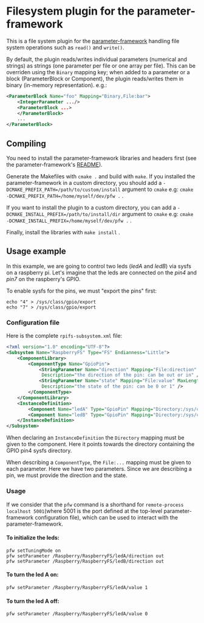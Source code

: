 # Filesystem plugin for the parameter-framework

This is a file system plugin for the
[parameter-framework](https://github.com/01org/parameter-framework)
handling file system operations such as `read()` and `write()`.

By default, the plugin reads/writes individual parameters (numerical and
strings) as strings (one parameter per file or one array per file). This can
be overriden using the `Binary` mapping key; when added to a parameter or a
block (ParameterBlock or Component), the plugin reads/writes them in binary
(in-memory representation). e.g.:

```xml
<ParameterBlock Name="foo" Mapping="Binary,File:bar">
    <IntegerParameter .../>
    <ParameterBlock ...>
    </ParameterBlock>
    ...
</ParameterBlock>
```

## Compiling

You need to install the parameter-framework libraries
and headers first (see the parameter-framework's
[README](https://github.com/01org/parameter-framework/blob/master/README.md)).

Generate the Makefiles with `cmake .` and build with `make`.
If you installed the parameter-framework in a custom directory, you should add a
`-DCMAKE_PREFIX_PATH=/path/to/custom/install` argument to `cmake` e.g:
`cmake -DCMAKE_PREFIX_PATH=/home/myself/dev/pfw .` .

If you want to install the plugin to a custom directory, you can add a
`-DCMAKE_INSTALL_PREFIX=/path/to/install/dir` argument to `cmake` e.g:
`cmake -DCMAKE_INSTALL_PREFIX=/home/myself/dev/pfw .` .

Finally, install the libraries with `make install` .


## Usage example

In this example, we are going to control two leds (*ledA* and *ledB*) via sysfs
on a raspberry pi. Let's imagine that the leds are connected on the *pin4* and
*pin7* on the raspberry's GPIO.

To enable sysfs for the pins, we must "export the pins" first:

    echo "4" > /sys/class/gpio/export
    echo "7" > /sys/class/gpio/export

### Configuration file

Here is the complete `rpifs-subsystem.xml` file:
```xml
<?xml version="1.0" encoding="UTF-8"?>
<Subsystem Name="RaspberryFS" Type="FS" Endianness="Little">
    <ComponentLibrary>
        <ComponentType Name="GpioPin">
            <StringParameter Name="direction" Mapping="File:direction" MaxLength="3"
             Description="the direction of the pin: can be out or in" />
            <StringParameter Name="state" Mapping="File:value" MaxLength="1"
             Description="the state of the pin: can be 0 or 1" />
        </ComponentType>
    </ComponentLibrary>
    <InstanceDefinition>
        <Component Name="ledA" Type="GpioPin" Mapping="Directory:/sys/class/gpio/gpio4"/>
        <Component Name="ledB" Type="GpioPin" Mapping="Directory:/sys/class/gpio/gpio7"/>
    </InstanceDefinition>
</Subsystem>
```

When declaring an `InstanceDefinition` the `Directory` mapping must be given to
the component. Here it points towards the directory containing the GPIO pin4
sysfs directory.

When describing a `ComponentType`, the `File:...` mapping must be given to each
parameter. Here we have two parameters. Since we are describing a pin, we must
provide the direction and the state.

### Usage
If we consider that the `pfw` command is a shorthand for `remote-process
localhost 5001`(where 5001 is the port defined at the top-level
parameter-framework configuration file), which can be used to interact with the
parameter-framework.

#### To initialize the leds:

    pfw setTuningMode on
    pfw setParameter /Raspberry/RaspberryFS/ledA/direction out
    pfw setParameter /Raspberry/RaspberryFS/ledB/direction out

#### To turn the led A on:

    pfw setParameter /Raspberry/RaspberryFS/ledA/value 1

#### To turn the led A off:

    pfw setParameter /Raspberry/RaspberryFS/ledA/value 0


